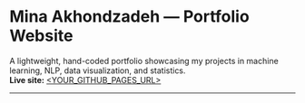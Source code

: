 # Mina Akhondzadeh — Portfolio Website

A lightweight, hand-coded portfolio showcasing my projects in machine learning, NLP, data visualization, and statistics.  
**Live site:** [<YOUR_GITHUB_PAGES_URL>](https://mina-ak1.github.io/portfolio-rep/index.html)

---



